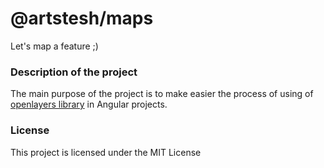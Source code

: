 # @artstesh/maps

Let's map a feature ;)

### Description of the project

The main purpose of the project is to make easier the process of using of [openlayers library](https://openlayers.org/) in Angular projects.

### License

This project is licensed under the MIT License
